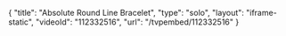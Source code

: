 {
    "title": "Absolute Round Line Bracelet",
    "type": "solo",
    "layout": "iframe-static",
    "videoId": "112332516",
    "url": "\/tvpembed\/112332516"
}